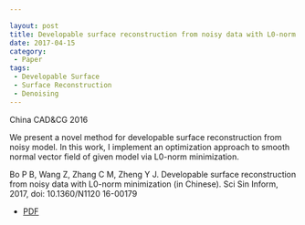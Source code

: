 ```yaml
---

layout: post
title: Developable surface reconstruction from noisy data with L0-norm minimization
date: 2017-04-15
category:
 - Paper
tags:
 - Developable Surface
 - Surface Reconstruction
 - Denoising
---
```

China CAD&CG 2016 

We present a novel method for developable surface reconstruction from noisy model. In this work, I implement an optimization approach to smooth normal vector field of given model via L0-norm minimization. 

Bo P B, Wang Z, Zhang C M, Zheng Y J. Developable surface reconstruction from noisy data with L0-norm minimization (in Chinese). Sci Sin Inform, 2017, doi: 10.1360/N1120 16-00179


* [PDF](https://paulyzheng.github.io/paper/2017-01.pdf)

